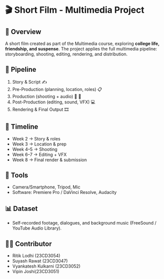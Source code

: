 # 🎬 Short Film - Multimedia Project  

## 📌 Overview  
A short film created as part of the Multimedia course, exploring **college life, friendship, and suspense**. The project applies the full multimedia pipeline: storyboarding, shooting, editing, rendering, and distribution.  

## 🔄 Pipeline  
1. Story & Script ✍️  
2. Pre-Production (planning, location, roles) 📋  
3. Production (shooting + audio) 🎥 🎤  
4. Post-Production (editing, sound, VFX) 💻  
5. Rendering & Final Output 🎞️  

## 📅 Timeline  
- Week 2 → Story & roles  
- Week 3 → Location & prep  
- Week 4–5 → Shooting  
- Week 6–7 → Editing + VFX  
- Week 8 → Final render & submission  

## 🔧 Tools  
- Camera/Smartphone, Tripod, Mic  
- Software: Premiere Pro / DaVinci Resolve, Audacity  

## 📊 Dataset  
- Self-recorded footage, dialogues, and background music (FreeSound / YouTube Audio Library).  

## 👨‍💻 Contributor  
- Ritik Lodhi (23CD3054)
- Suyash Rawat (23CD3047)
- Vyankatesh Kulkarni (23CD3052)
- Vipin Joshi(23CD3051) 

